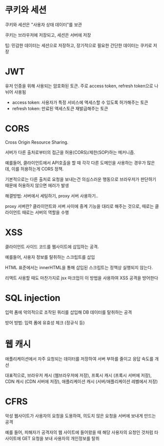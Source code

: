 # 쿠키와 세션

쿠키와 세션은 "사용자 상태 데이터"를 보관

쿠키는 브라우저에 저장되고, 세션은 서버에 저장

팁: 민감한 데이터는 세션으로 저장하고, 장기적으로 필요한 간단한 데이터는 쿠키로 저장

# JWT

유저 인증을 위해 사용되는 암호화된 토큰. 주로 access token, refresh token으로 나뉘어 사용됨
- access token: 사용자가 특정 서비스에 액세스할 수 있도록 허가해주는 토큰
- refresh token: 만료된 액세스토큰 재발급해주는 토큰
  
# CORS
Cross Origin Resource Sharing.

서버가 다른 출처로부터의 접근을 허용(CORS)/제한(SOP)하는 메커니즘.

예를들어, 클라이언트에서 API호출을 할 때 각각 다른 도메인을 사용하는 경우가 많은데, 이를 허용하는게 CORS 정책.

기본적으로는 다른 출처로 요청을 보내는건 의심스러운 행동으로 브라우저가 판단하기 때문에 허용하지 않으면 에러가 발생

해결방법: 서버에서 세팅하기, proxy 서버 사용하기..

proxy 서버란? 클라이언트와 서버 사이에 중계 기능을 대리로 해주는 것으로, 때로는 클라이언트 때로는 서버의 역할을 수행

# XSS
클라이언트 사이드 코드를 웹사이트에 삽입하는 공격.

예를들어, 사용자 정보를 탈취하는 스크립트를 삽입

HTML 표준에서는 innerHTML을 통해 삽입된 스크립트는 정책상 실행되지 않는다. 

리액트 사용할 때도 마찬가지로 jsx 마크업이 이 방법을 사용하여 XSS 공격을 방어한다

# SQL injection
입력 폼에 악의적으로 조작된 쿼리를 삽입해 DB 데이터를 탈취하는 공격

방어 방법: 입력 폼에 유효성 체크 (정규식 등)

# 웹 캐시
애플리케이션에서 자주 요청되는 데이터를 저장하여 서버 부하를 줄이고 응답 속도를 개선

대표적으로, 브라우저 캐시 (웹브라우저에 저장), 프록시 캐시 (프록시 서버에 저장), CDN 캐시 (CDN 서버에 저장), 애플리케이션 캐시 (서버/애플리케이션 레벨에서 저장) 

# CFRS
악성 웹사이트가 사용자의 요청을 도용하여, 의도치 않은 요청을 서버에 보내게 만드는 공격

예를 들어, 피해자가 공격자의 웹 사이트에 들어왔을 때 해당 사용자의 요청인 것처럼 타 사이트에 GET 요청을 보내 사용자의 개인정보를 탈취
